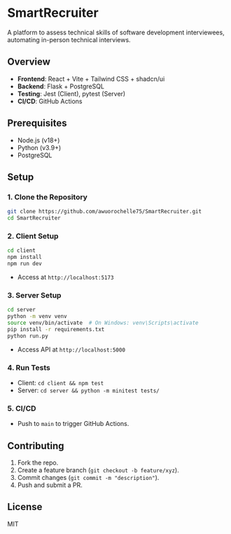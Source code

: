 # SmartRecruiter

A platform to assess technical skills of software development interviewees, automating in-person technical interviews.

## Overview
- **Frontend**: React + Vite + Tailwind CSS + shadcn/ui
- **Backend**: Flask + PostgreSQL
- **Testing**: Jest (Client), pytest (Server)
- **CI/CD**: GitHub Actions

## Prerequisites
- Node.js (v18+)
- Python (v3.9+)
- PostgreSQL

## Setup

### 1. Clone the Repository
```bash
git clone https://github.com/awuorochelle75/SmartRecruiter.git
cd SmartRecruiter
```

### 2. Client Setup
```bash
cd client
npm install
npm run dev
```
- Access at `http://localhost:5173`

### 3. Server Setup
```bash
cd server
python -m venv venv
source venv/bin/activate  # On Windows: venv\Scripts\activate
pip install -r requirements.txt
python run.py
```
- Access API at `http://localhost:5000`

### 4. Run Tests
- Client: `cd client && npm test`
- Server: `cd server && python -m minitest tests/`

### 5. CI/CD
- Push to `main` to trigger GitHub Actions.

## Contributing
1. Fork the repo.
2. Create a feature branch (`git checkout -b feature/xyz`).
3. Commit changes (`git commit -m "description"`).
4. Push and submit a PR.

## License
MIT